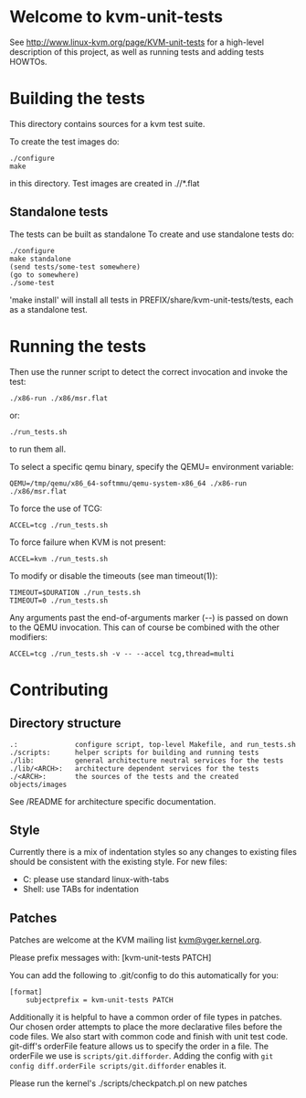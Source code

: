 # Welcome to kvm-unit-tests

See http://www.linux-kvm.org/page/KVM-unit-tests for a high-level
description of this project, as well as running tests and adding
tests HOWTOs.

# Building the tests

This directory contains sources for a kvm test suite.

To create the test images do:

    ./configure
    make

in this directory. Test images are created in ./<ARCH>/*.flat

## Standalone tests

The tests can be built as standalone
To create and use standalone tests do:

    ./configure
    make standalone
    (send tests/some-test somewhere)
    (go to somewhere)
    ./some-test

'make install' will install all tests in PREFIX/share/kvm-unit-tests/tests,
each as a standalone test.


# Running the tests

Then use the runner script to detect the correct invocation and
invoke the test:

    ./x86-run ./x86/msr.flat
or:

    ./run_tests.sh

to run them all.

To select a specific qemu binary, specify the QEMU=<path>
environment variable:

    QEMU=/tmp/qemu/x86_64-softmmu/qemu-system-x86_64 ./x86-run ./x86/msr.flat

To force the use of TCG:

    ACCEL=tcg ./run_tests.sh

To force failure when KVM is not present:

    ACCEL=kvm ./run_tests.sh

To modify or disable the timeouts (see man timeout(1)):

    TIMEOUT=$DURATION ./run_tests.sh
    TIMEOUT=0 ./run_tests.sh

Any arguments past the end-of-arguments marker (--) is passed on down
to the QEMU invocation. This can of course be combined with the other
modifiers:

    ACCEL=tcg ./run_tests.sh -v -- --accel tcg,thread=multi

# Contributing

## Directory structure

    .:				configure script, top-level Makefile, and run_tests.sh
    ./scripts:		helper scripts for building and running tests
    ./lib:			general architecture neutral services for the tests
    ./lib/<ARCH>:	architecture dependent services for the tests
    ./<ARCH>:		the sources of the tests and the created objects/images

See <ARCH>/README for architecture specific documentation.

## Style

Currently there is a mix of indentation styles so any changes to
existing files should be consistent with the existing style. For new
files:

  - C: please use standard linux-with-tabs
  - Shell: use TABs for indentation

## Patches

Patches are welcome at the KVM mailing list <kvm@vger.kernel.org>.

Please prefix messages with: [kvm-unit-tests PATCH]

You can add the following to .git/config to do this automatically for you:

    [format]
        subjectprefix = kvm-unit-tests PATCH

Additionally it is helpful to have a common order of file types in
patches. Our chosen order attempts to place the more declarative files
before the code files. We also start with common code and finish with
unit test code. git-diff's orderFile feature allows us to specify the
order in a file. The orderFile we use is `scripts/git.difforder`.
Adding the config with `git config diff.orderFile
scripts/git.difforder` enables it.

Please run the kernel's ./scripts/checkpatch.pl on new patches
